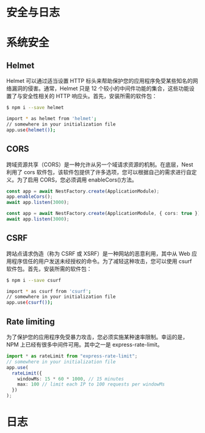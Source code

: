 # 安全与日志

# 系统安全

## Helmet

Helmet 可以通过适当设置 HTTP 标头来帮助保护您的应用程序免受某些知名的网络漏洞的侵害。通常，Helmet 只是 12 个较小的中间件功能的集合，这些功能设置了与安全性相关的 HTTP 响应头。首先，安装所需的软件包：

```sh
$ npm i --save helmet

import * as helmet from 'helmet';
// somewhere in your initialization file
app.use(helmet());
```

## CORS

跨域资源共享（CORS）是一种允许从另一个域请求资源的机制。在底层，Nest 利用了 cors 软件包，该软件包提供了许多选项，您可以根据自己的需求进行自定义。为了启用 CORS，您必须调用 enableCors()方法。

```ts
const app = await NestFactory.create(ApplicationModule);
app.enableCors();
await app.listen(3000);

const app = await NestFactory.create(ApplicationModule, { cors: true });
await app.listen(3000);
```

## CSRF

跨站点请求伪造（称为 CSRF 或 XSRF）是一种网站的恶意利用，其中从 Web 应用程序信任的用户发送未经授权的命令。为了减轻这种攻击，您可以使用 csurf 软件包。首先，安装所需的软件包：

```sh
$ npm i --save csurf

import * as csurf from 'csurf';
// somewhere in your initialization file
app.use(csurf());

```

## Rate limiting

为了保护您的应用程序免受暴力攻击，您必须实施某种速率限制。幸运的是，NPM 上已经有很多中间件可用。其中之一是 express-rate-limit。

```ts
import * as rateLimit from "express-rate-limit";
// somewhere in your initialization file
app.use(
  rateLimit({
    windowMs: 15 * 60 * 1000, // 15 minutes
    max: 100 // limit each IP to 100 requests per windowMs
  })
);
```

# 日志
